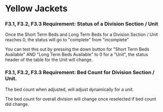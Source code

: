 # Yellow Jackets


### F3.1, F3.2, F3.3 Requirement: Status of a Division Section / Unit

Once the Short Term Beds and Long Term Beds for a Division Section / Unit reaches 0, the status will go to "complete" from "incomplete"

You can test this out by pressing the down button for "Short Term Beds Available" AND "Long Term Beds Available" to 0 for a "Unit", the status header of the table for the Unit will change.

### F3.1, F3.2, F3.3 Requirement: Bed Count for Division Section / Unit.

The bed count when adjusted, will adjust dynamically for a unit.

The bed count for overall division will change once reselected if bed count did change.